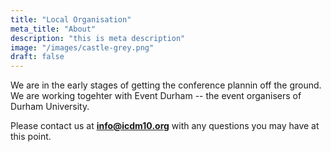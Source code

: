 ```yaml
---
title: "Local Organisation"
meta_title: "About"
description: "this is meta description"
image: "/images/castle-grey.png"
draft: false
---
```


We are in the early stages of getting the conference plannin off the ground. We are working togehter with Event Durham -- the event organisers of Durham University.

Please contact us at **info@icdm10.org** with any questions you may have at this point.